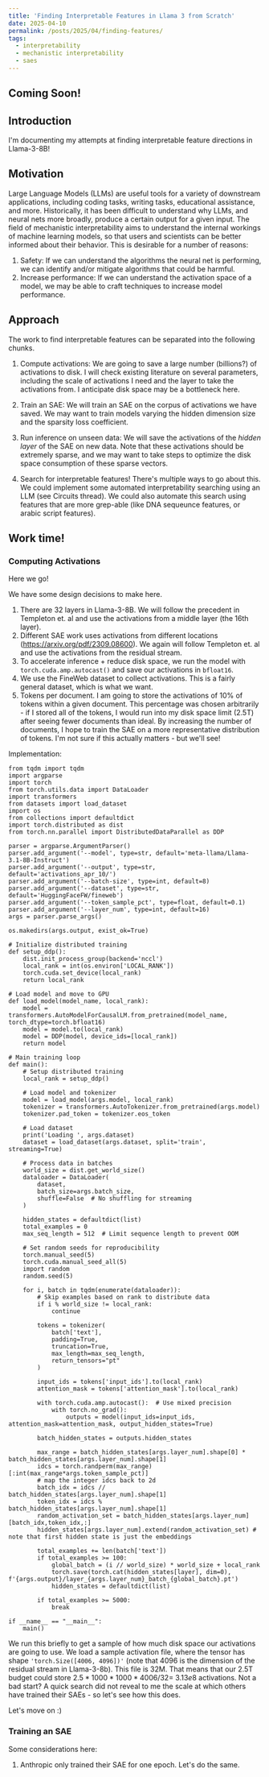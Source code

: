 ```yaml
---
title: 'Finding Interpretable Features in Llama 3 from Scratch'
date: 2025-04-10
permalink: /posts/2025/04/finding-features/
tags:
  - interpretability
  - mechanistic interpretability
  - saes
---
```


## Coming Soon!


<!-- hello -->

## Introduction

I'm documenting my attempts at finding interpretable feature directions in 
Llama-3-8B! 

## Motivation

Large Language Models (LLMs) are useful tools for a variety of downstream 
applications, including coding tasks, writing tasks, educational assistance,
and more. Historically, it has been difficult to understand why LLMs, and 
neural nets more broadly, produce a certain output for a given input. The field
of mechanistic interpretability aims to understand the internal workings of 
machine learning models, so that users and scientists can be better informed
about their behavior. This is desirable for a number of reasons:

1. Safety: If we can understand the algorithms the neural net is performing,
we can identify and/or mitigate algorithms that could be harmful.
2. Increase performance: If we can understand the activation space of a model,
we may be able to craft techniques to increase model performance. 


## Approach

The work to find interpretable features can be separated into the following chunks.

1. Compute activations: We are going to save a large number (billions?) of activations
to disk. I will check existing literature on several parameters, including the scale
of activations I need and the layer to take the activations from. I anticipate disk
space may be a bottleneck here.

2. Train an SAE: We will train an SAE on the corpus of activations we have saved. We may
want to train models varying the hidden dimension size and the sparsity loss coefficient.

3. Run inference on unseen data: We will save the activations of the *hidden layer* of the
SAE on new data. Note that these activations should be extremely sparse, and we may want to 
take steps to optimize the disk space consumption of these sparse vectors.

4. Search for interpretable features! There's multiple ways to go about this. We could
implement some automated interpretability searching using an LLM (see Circuits thread). We
could also automate this search using features that are more grep-able (like DNA sequeunce 
features, or arabic script features).


## Work time!

### Computing Activations

Here we go!

We have some design decisions to make here.

1. There are 32 layers in Llama-3-8B. We will follow the precedent in Templeton et. al and use
the activations from a middle layer (the 16th layer). 
2. Different SAE work uses activations from different locations (https://arxiv.org/pdf/2309.08600). 
We again will follow Templeton et. al and use the activations from the residual stream. 
3. To accelerate inference + reduce disk space, we run the model with ```torch.cuda.amp.autocast()``` 
and save our activations in ```bfloat16```.
4. We use the FineWeb dataset to collect activations. This is a fairly general dataset, which is
what we want.
5. Tokens per document. I am going to store the activations of 10% of tokens within a given document. 
This percentage was chosen arbitrarily - if I stored all of the tokens, I would run into my disk space
limit (2.5T) after seeing fewer documents than ideal. By increasing the number of documents, I hope
to train the SAE on a more representative distribution of tokens. I'm not sure if this actually matters - 
but we'll see!

Implementation:
```
from tqdm import tqdm
import argparse
import torch
from torch.utils.data import DataLoader
import transformers
from datasets import load_dataset
import os
from collections import defaultdict
import torch.distributed as dist
from torch.nn.parallel import DistributedDataParallel as DDP

parser = argparse.ArgumentParser()
parser.add_argument('--model', type=str, default='meta-llama/Llama-3.1-8B-Instruct')
parser.add_argument('--output', type=str, default='activations_apr_10/')
parser.add_argument('--batch-size', type=int, default=8)
parser.add_argument('--dataset', type=str, default='HuggingFaceFW/fineweb')
parser.add_argument('--token_sample_pct', type=float, default=0.1)
parser.add_argument('--layer_num', type=int, default=16)
args = parser.parse_args()

os.makedirs(args.output, exist_ok=True)

# Initialize distributed training
def setup_ddp():
    dist.init_process_group(backend='nccl')
    local_rank = int(os.environ['LOCAL_RANK'])
    torch.cuda.set_device(local_rank)
    return local_rank

# Load model and move to GPU
def load_model(model_name, local_rank):
    model = transformers.AutoModelForCausalLM.from_pretrained(model_name, torch_dtype=torch.bfloat16)
    model = model.to(local_rank)
    model = DDP(model, device_ids=[local_rank])
    return model

# Main training loop
def main():
    # Setup distributed training
    local_rank = setup_ddp()
    
    # Load model and tokenizer
    model = load_model(args.model, local_rank)
    tokenizer = transformers.AutoTokenizer.from_pretrained(args.model)
    tokenizer.pad_token = tokenizer.eos_token
    
    # Load dataset
    print('Loading ', args.dataset)
    dataset = load_dataset(args.dataset, split='train', streaming=True)
    
    # Process data in batches
    world_size = dist.get_world_size()
    dataloader = DataLoader(
        dataset, 
        batch_size=args.batch_size,
        shuffle=False  # No shuffling for streaming
    )

    hidden_states = defaultdict(list)
    total_examples = 0
    max_seq_length = 512  # Limit sequence length to prevent OOM

    # Set random seeds for reproducibility
    torch.manual_seed(5)
    torch.cuda.manual_seed_all(5)
    import random
    random.seed(5)

    for i, batch in tqdm(enumerate(dataloader)):
        # Skip examples based on rank to distribute data
        if i % world_size != local_rank:
            continue
            
        tokens = tokenizer(
            batch['text'], 
            padding=True, 
            truncation=True, 
            max_length=max_seq_length,
            return_tensors="pt"
        )

        input_ids = tokens['input_ids'].to(local_rank)
        attention_mask = tokens['attention_mask'].to(local_rank)
        
        with torch.cuda.amp.autocast():  # Use mixed precision
            with torch.no_grad():
                outputs = model(input_ids=input_ids, attention_mask=attention_mask, output_hidden_states=True)

        batch_hidden_states = outputs.hidden_states

        max_range = batch_hidden_states[args.layer_num].shape[0] * batch_hidden_states[args.layer_num].shape[1]
        idcs = torch.randperm(max_range)[:int(max_range*args.token_sample_pct)]
        # map the integer idcs back to 2d
        batch_idx = idcs // batch_hidden_states[args.layer_num].shape[1]
        token_idx = idcs % batch_hidden_states[args.layer_num].shape[1]
        random_activation_set = batch_hidden_states[args.layer_num][batch_idx,token_idx,:]
        hidden_states[args.layer_num].extend(random_activation_set) # note that first hidden state is just the embeddings

        total_examples += len(batch['text'])
        if total_examples >= 100:
            global_batch = (i // world_size) * world_size + local_rank
            torch.save(torch.cat(hidden_states[layer], dim=0), f'{args.output}/layer_{args.layer_num}_batch_{global_batch}.pt')
            hidden_states = defaultdict(list)
        
        if total_examples >= 5000:
            break

if __name__ == "__main__":
    main()
```

We run this briefly to get a sample of how much disk space our activations are going to use. We load a sample activation
file, where the tensor has shape ```'torch.Size([4006, 4096])'``` (note that 4096 is the dimension of the residual stream in Llama-3-8b).
This file is 32M. That means that our 2.5T budget could store $2.5 * 1000 * 1000 * 4006 / 32 = ~3.13e8$ activations. Not a bad start? A
quick search did not reveal to me the scale at which others have trained their SAEs - so let's see how this does.

Let's move on :)

### Training an SAE

Some considerations here:

1. Anthropic only trained their SAE for one epoch. Let's do the same.


<!-- Aren't headings cool?
------

Here's some example code in Python:
```python
def train_autoencoder(data, hidden_size=64, epochs=100):
    # Define a simple autoencoder model
    model = nn.Sequential(
        nn.Linear(data.shape[1], hidden_size),
        nn.ReLU(),
        nn.Linear(hidden_size, data.shape[1])
    )
    
    optimizer = torch.optim.Adam(model.parameters())
    criterion = nn.MSELoss()
    
    # Training loop
    for epoch in range(epochs):
        optimizer.zero_grad()
        
        # Forward pass
        encoded = model(data)
        loss = criterion(encoded, data)
        
        # Backward pass
        loss.backward()
        optimizer.step()
        
        if epoch % 10 == 0:
            print(f"Epoch {epoch}, Loss: {loss.item():.4f}")
            
    return model
```


We can express the autoencoder mathematically. For an input vector $x$, the encoder maps it to a hidden representation $h$ through:

$h = \sigma(W_1x + b_1)$

where $W_1$ is the weight matrix, $b_1$ is the bias vector, and $\sigma$ is the ReLU activation function.

The decoder then maps this hidden representation back to reconstruct the input:

$\hat{x} = W_2h + b_2$

The training objective is to minimize the reconstruction error:

$\mathcal{L} = \frac{1}{n}\sum_{i=1}^n \|x_i - \hat{x}_i\|^2$

where $n$ is the number of training examples.

In our code above, this is implemented using PyTorch's MSE loss: -->